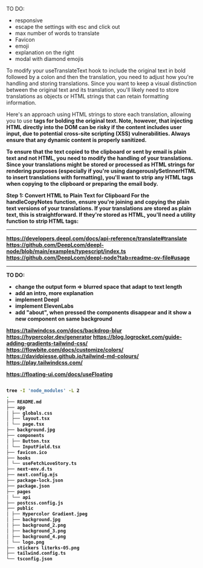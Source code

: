 TO DO:

- responsive
- escape the settings with esc and click out
- max number of words to translate
- Favicon
- emoji
- explanation on the right
- modal with diamond emojis

To modify your useTranslateText hook to include the original text in bold followed by a colon and then the translation, you need to adjust how you're handling and storing translations. Since you want to keep a visual distinction between the original text and its translation, you'll likely need to store translations as objects or HTML strings that can retain formatting information.

Here's an approach using HTML strings to store each translation, allowing you to use <strong> tags for bolding the original text. Note, however, that injecting HTML directly into the DOM can be risky if the content includes user input, due to potential cross-site scripting (XSS) vulnerabilities. Always ensure that any dynamic content is properly sanitized.

To ensure that the text copied to the clipboard or sent by email is plain text and not HTML, you need to modify the handling of your translations. Since your translations might be stored or processed as HTML strings for rendering purposes (especially if you're using dangerouslySetInnerHTML to insert translations with formatting), you'll want to strip any HTML tags when copying to the clipboard or preparing the email body.

Step 1: Convert HTML to Plain Text for Clipboard
For the handleCopyNotes function, ensure you're joining and copying the plain text versions of your translations. If your translations are stored as plain text, this is straightforward. If they're stored as HTML, you'll need a utility function to strip HTML tags:

---

https://developers.deepl.com/docs/api-reference/translate#translate
https://github.com/DeepLcom/deepl-node/blob/main/examples/typescript/index.ts
https://github.com/DeepLcom/deepl-node?tab=readme-ov-file#usage

---

TO DO:

- change the output form => blurred space that adapt to text length
- add an intro, more explanation
- implement Deepl
- implement ElevenLabs
- add "about", when pressed the components disappear and it show a new component on same background

https://tailwindcss.com/docs/backdrop-blur
https://hypercolor.dev/generator
https://blog.logrocket.com/guide-adding-gradients-tailwind-css/
https://flowbite.com/docs/customize/colors/
https://davidpiesse.github.io/tailwind-md-colours/
https://play.tailwindcss.com/

https://floating-ui.com/docs/useFloating

```bash

tree -I 'node_modules' -L 2
.
├── README.md
├── app
│ ├── globals.css
│ ├── layout.tsx
│ └── page.tsx
├── background.jpg
├── components
│ ├── Button.tsx
│ └── InputField.tsx
├── favicon.ico
├── hooks
│ └── useFetchLoveStory.ts
├── next-env.d.ts
├── next.config.mjs
├── package-lock.json
├── package.json
├── pages
│ └── api
├── postcss.config.js
├── public
│ ├── Hypercolor Gradient.jpeg
│ ├── background.jpg
│ ├── background_2.png
│ ├── background_3.png
│ ├── background_4.png
│ └── logo.png
├── stickers literks-05.png
├── tailwind.config.ts
└── tsconfig.json
```
